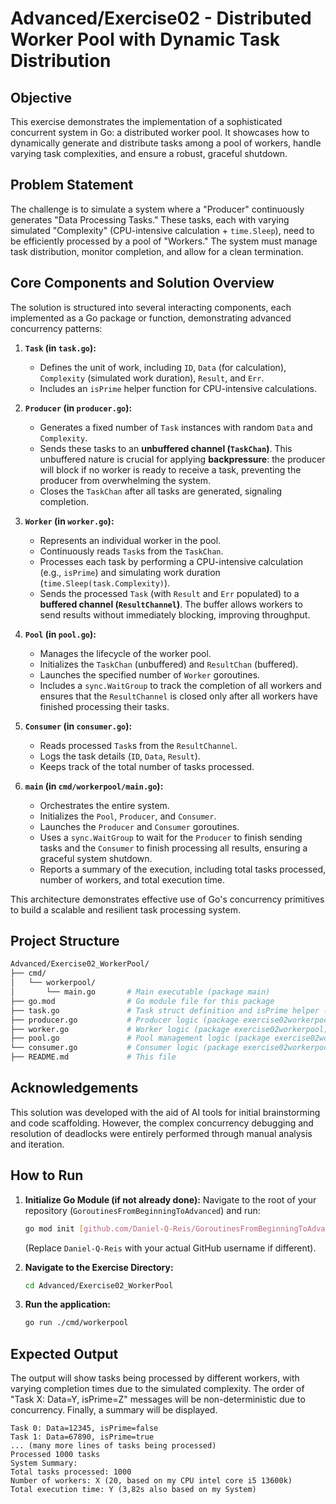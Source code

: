 # Advanced/Exercise02 - Distributed Worker Pool with Dynamic Task Distribution

## Objective

This exercise demonstrates the implementation of a sophisticated concurrent system in Go: a distributed worker pool. It showcases how to dynamically generate and distribute tasks among a pool of workers, handle varying task complexities, and ensure a robust, graceful shutdown.

## Problem Statement

The challenge is to simulate a system where a "Producer" continuously generates "Data Processing Tasks." These tasks, each with varying simulated "Complexity" (CPU-intensive calculation + `time.Sleep`), need to be efficiently processed by a pool of "Workers." The system must manage task distribution, monitor completion, and allow for a clean termination.

## Core Components and Solution Overview

The solution is structured into several interacting components, each implemented as a Go package or function, demonstrating advanced concurrency patterns:

1.  **`Task` (in `task.go`):**
    * Defines the unit of work, including `ID`, `Data` (for calculation), `Complexity` (simulated work duration), `Result`, and `Err`.
    * Includes an `isPrime` helper function for CPU-intensive calculations.

2.  **`Producer` (in `producer.go`):**
    * Generates a fixed number of `Task` instances with random `Data` and `Complexity`.
    * Sends these tasks to an **unbuffered channel (`TaskChan`)**. This unbuffered nature is crucial for applying **backpressure**: the producer will block if no worker is ready to receive a task, preventing the producer from overwhelming the system.
    * Closes the `TaskChan` after all tasks are generated, signaling completion.

3.  **`Worker` (in `worker.go`):**
    * Represents an individual worker in the pool.
    * Continuously reads `Task`s from the `TaskChan`.
    * Processes each task by performing a CPU-intensive calculation (e.g., `isPrime`) and simulating work duration (`time.Sleep(task.Complexity)`).
    * Sends the processed `Task` (with `Result` and `Err` populated) to a **buffered channel (`ResultChannel`)**. The buffer allows workers to send results without immediately blocking, improving throughput.

4.  **`Pool` (in `pool.go`):**
    * Manages the lifecycle of the worker pool.
    * Initializes the `TaskChan` (unbuffered) and `ResultChan` (buffered).
    * Launches the specified number of `Worker` goroutines.
    * Includes a `sync.WaitGroup` to track the completion of all workers and ensures that the `ResultChannel` is closed only after all workers have finished processing their tasks.

5.  **`Consumer` (in `consumer.go`):**
    * Reads processed `Task`s from the `ResultChannel`.
    * Logs the task details (`ID`, `Data`, `Result`).
    * Keeps track of the total number of tasks processed.

6.  **`main` (in `cmd/workerpool/main.go`):**
    * Orchestrates the entire system.
    * Initializes the `Pool`, `Producer`, and `Consumer`.
    * Launches the `Producer` and `Consumer` goroutines.
    * Uses a `sync.WaitGroup` to wait for the `Producer` to finish sending tasks and the `Consumer` to finish processing all results, ensuring a graceful system shutdown.
    * Reports a summary of the execution, including total tasks processed, number of workers, and total execution time.

This architecture demonstrates effective use of Go's concurrency primitives to build a scalable and resilient task processing system.

## Project Structure

```bash
Advanced/Exercise02_WorkerPool/
├── cmd/
│   └── workerpool/
│       └── main.go       # Main executable (package main)
├── go.mod                # Go module file for this package
├── task.go               # Task struct definition and isPrime helper (package exercise02workerpool)
├── producer.go           # Producer logic (package exercise02workerpool)
├── worker.go             # Worker logic (package exercise02workerpool)
├── pool.go               # Pool management logic (package exercise02workerpool)
└── consumer.go           # Consumer logic (package exercise02workerpool)
├── README.md             # This file
```

## Acknowledgements

This solution was developed with the aid of AI tools for initial brainstorming and code scaffolding. However, the complex concurrency debugging and resolution of deadlocks were entirely performed through manual analysis and iteration.

## How to Run

1.  **Initialize Go Module (if not already done):**
    Navigate to the root of your repository (`GoroutinesFromBeginningToAdvanced`) and run:
    ```bash
    go mod init [github.com/Daniel-Q-Reis/GoroutinesFromBeginningToAdvanced](https://github.com/Daniel-Q-Reis/GoroutinesFromBeginningToAdvanced)
    ```
    (Replace `Daniel-Q-Reis` with your actual GitHub username if different).

2.  **Navigate to the Exercise Directory:**
    ```bash
    cd Advanced/Exercise02_WorkerPool
    ```

3.  **Run the application:**
    ```bash
    go run ./cmd/workerpool
    ```

## Expected Output

The output will show tasks being processed by different workers, with varying completion times due to the simulated complexity. The order of "Task X: Data=Y, isPrime=Z" messages will be non-deterministic due to concurrency. Finally, a summary will be displayed.

```text
Task 0: Data=12345, isPrime=false
Task 1: Data=67890, isPrime=true
... (many more lines of tasks being processed)
Processed 1000 tasks
System Summary:
Total tasks processed: 1000
Number of workers: X (20, based on my CPU intel core i5 13600k)
Total execution time: Y (3,82s also based on my System)